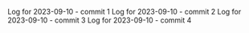 Log for 2023-09-10 - commit 1
Log for 2023-09-10 - commit 2
Log for 2023-09-10 - commit 3
Log for 2023-09-10 - commit 4
